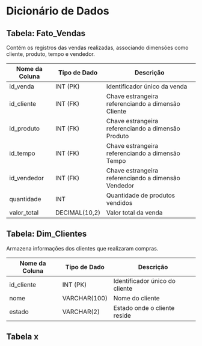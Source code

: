 #  Dicionário de Dados

##  Tabela: Fato_Vendas  
Contém os registros das vendas realizadas, associando dimensões como cliente, produto, tempo e vendedor.

| Nome da Coluna  | Tipo de Dado | Descrição |
|----------------|------------|-----------|
| id_venda       | INT (PK)   | Identificador único da venda |
| id_cliente     | INT (FK)   | Chave estrangeira referenciando a dimensão Cliente |
| id_produto     | INT (FK)   | Chave estrangeira referenciando a dimensão Produto |
| id_tempo       | INT (FK)   | Chave estrangeira referenciando a dimensão Tempo |
| id_vendedor    | INT (FK)   | Chave estrangeira referenciando a dimensão Vendedor |
| quantidade     | INT        | Quantidade de produtos vendidos |
| valor_total    | DECIMAL(10,2) | Valor total da venda |

##  Tabela: Dim_Clientes  
Armazena informações dos clientes que realizaram compras.

| Nome da Coluna | Tipo de Dado | Descrição |
|---------------|------------|-----------|
| id_cliente    | INT (PK)   | Identificador único do cliente |
| nome          | VARCHAR(100) | Nome do cliente |
| estado        | VARCHAR(2) | Estado onde o cliente reside |


## Tabela x
